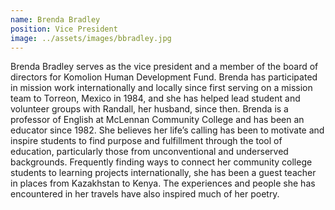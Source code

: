 ```yaml
---
name: Brenda Bradley
position: Vice President
image: ../assets/images/bbradley.jpg
---
```

Brenda Bradley serves as the vice president and a member of the board of
directors for Komolion Human Development Fund. Brenda has participated
in mission work internationally and locally since first serving on a
mission team to Torreon, Mexico in 1984, and she has helped lead student
and volunteer groups with Randall, her husband, since then. Brenda is a
professor of English at McLennan Community College and has been an
educator since 1982. She believes her life’s calling has been to
motivate and inspire students to find purpose and fulfillment through
the tool of education, particularly those from unconventional and
underserved backgrounds. Frequently finding ways to connect her
community college students to learning projects internationally, she has
been a guest teacher in places from Kazakhstan to Kenya. The experiences
and people she has encountered in her travels have also inspired much of
her poetry.
